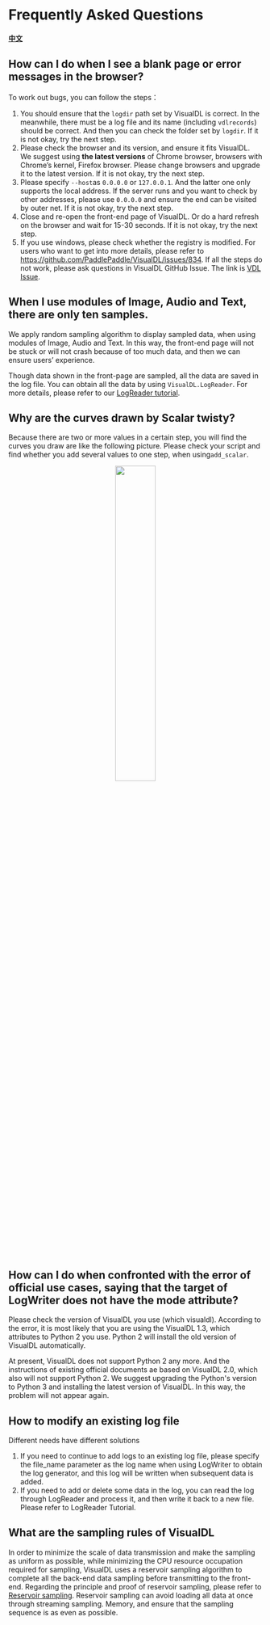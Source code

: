 # Frequently Asked Questions

[**中文**](./faq.md)

## How can I do when I see a blank page or error messages in the browser?
To work out bugs, you can follow the steps： 
1. You should ensure that the `logdir` path set by VisualDL is correct. In the meanwhile, there must be a log file and its name (including `vdlrecords`) should be correct. And then you can check the folder set by `logdir`. If it is not okay, try the next step.
2. Please check the browser and its version, and ensure it fits VisualDL. We suggest using **the latest versions** of Chrome browser, browsers with Chrome’s kernel, Firefox browser. Please change browsers and upgrade it to the latest version. If it is not okay, try the next step.
3. Please specify `--host`as `0.0.0.0` or `127.0.0.1`. And the latter one only supports the local address. If the server runs and you want to check by other addresses, please use `0.0.0.0` and ensure the end can be visited by outer net. If it is not okay, try the next step.
4. Close and re-open the front-end page of VisualDL. Or do a hard refresh on the browser and wait for 15-30 seconds. If it is not okay, try the next step.
5. If you use windows, please check whether the registry is modified. For users who want to get into more details, please refer to https://github.com/PaddlePaddle/VisualDL/issues/834. If all the steps do not work, please ask questions in VisualDL GitHub Issue. The link is [VDL Issue](https://github.com/PaddlePaddle/VisualDL/issues).

## When I use modules of Image, Audio and Text, there are only ten samples.
We apply random sampling algorithm to display sampled data, when using modules of Image, Audio and Text. In this way, the front-end page will not be stuck or will not crash because of too much data, and then we can ensure users’ experience. 

Though data shown in the front-page are sampled, all the data are saved in the log file. You can obtain all the data by using `VisualDL.LogReader`. For more details, please refer to our [LogReader tutorial](./components#LogReader).

## Why are the curves drawn by Scalar twisty?
Because there are two or more values in a certain step, you will find the curves you draw are like the following picture. Please check your script and find whether you add several values to one step, when using`add_scalar`.

<p align="center">
    <img src="https://user-images.githubusercontent.com/28444161/99496785-de44d280-29af-11eb-8fbd-ebc7a4919f2f.png" width="40%"/>
</p>


## How can I do when confronted with the error of official use cases, saying that the target of LogWriter does not have the mode attribute?

Please check the version of VisualDL you use (which visualdl). According to the error, it is most likely that you are using the VisualDL 1.3, which attributes to Python 2 you use. Python 2 will install the old version of VisualDL automatically.

At present, VisualDL does not support Python 2 any more. And the instructions of existing official documents ae based on VisualDL 2.0, which also will not support Python 2. We suggest upgrading the Python's version to Python 3 and installing the latest version of VisualDL. In this way, the problem will not appear again.


## How to modify an existing log file
Different needs have different solutions
1. If you need to continue to add logs to an existing log file, please specify the file_name parameter as the log name when using LogWriter to obtain the log generator, and this log will be written when subsequent data is added.
2. If you need to add or delete some data in the log, you can read the log through LogReader and process it, and then write it back to a new file. Please refer to LogReader Tutorial.


## What are the sampling rules of VisualDL
In order to minimize the scale of data transmission and make the sampling as uniform as possible, while minimizing the CPU resource occupation required for sampling, VisualDL uses a reservoir sampling algorithm to complete all the back-end data sampling before transmitting to the front-end.
Regarding the principle and proof of reservoir sampling, please refer to [Reservoir sampling](https://en.wikipedia.org/wiki/Reservoir_sampling). Reservoir sampling can avoid loading all data at once through streaming sampling. Memory, and ensure that the sampling sequence is as even as possible.